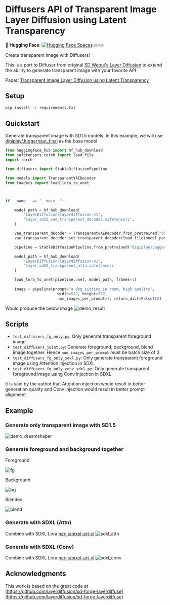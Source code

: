 # Diffusers API of Transparent Image Layer Diffusion using Latent Transparency

🤗 **Hugging Face**: [![Hugging Face Spaces](https://img.shields.io/badge/%F0%9F%A4%97%20Hugging%20Face-Spaces-blue)](https://huggingface.co/rootonchair/diffuser_layerdiffuse) 🔥🔥🔥

Create transparent image with Diffusers!

This is a port to Diffuser from original [SD Webui's Layer Diffusion](https://github.com/layerdiffusion/sd-forge-layerdiffuse) to extend the ability to generate transparent image with your favorite API


Paper: [Transparent Image Layer Diffusion using Latent Transparency](https://arxiv.org/abs/2402.17113)
## Setup
```bash
pip install -r requirements.txt
```

## Quickstart

Generate transparent image with SD1.5 models. In this example, we will use [digiplay/Juggernaut_final](https://huggingface.co/digiplay/Juggernaut_final) as the base model

```python
from huggingface_hub import hf_hub_download
from safetensors.torch import load_file
import torch

from diffusers import StableDiffusionPipeline

from models import TransparentVAEDecoder
from loaders import load_lora_to_unet



if __name__ == "__main__":

    model_path = hf_hub_download(
        'LayerDiffusion/layerdiffusion-v1',
        'layer_sd15_vae_transparent_decoder.safetensors',
    )

    vae_transparent_decoder = TransparentVAEDecoder.from_pretrained("digiplay/Juggernaut_final", subfolder="vae", torch_dtype=torch.float16).to("cuda")
    vae_transparent_decoder.set_transparent_decoder(load_file(model_path))

    pipeline = StableDiffusionPipeline.from_pretrained("digiplay/Juggernaut_final", vae=vae_transparent_decoder, torch_dtype=torch.float16, safety_checker=None).to("cuda")

    model_path = hf_hub_download(
        'LayerDiffusion/layerdiffusion-v1',
        'layer_sd15_transparent_attn.safetensors'
    )

    load_lora_to_unet(pipeline.unet, model_path, frames=1)
    
    image = pipeline(prompt="a dog sitting in room, high quality", 
                       width=512, height=512,
                       num_images_per_prompt=1, return_dict=False)[0]
```

Would produce the below image
![demo_result](assets/demo_result.png)

## Scripts

- `test_diffusers_fg_only.py`: Only generate transparent foreground image
- `test_diffusers_joint.py`: Generate foreground, background, blend image together. Hence `num_images_per_prompt` must be batch size of 3
- `test_diffusers_fg_only_sdxl.py`: Only generate transparent foreground image using Attention injection in SDXL
- `test_diffusers_fg_only_conv_sdxl.py`: Only generate transparent foreground image using Conv injection in SDXL

It is said by the author that Attention injection would result in better generation quality and Conv injection would result in better prompt alignment

## Example
### Generate only transparent image with SD1.5
![demo_dreamshaper](assets/dreamshaper_sd.png)
### Generate foreground and background together
Foreground

![fg](assets/result_joint_0.png)

Background

![bg](assets/result_joint_1.png)

Blended

![blend](assets/result_joint_2.png)
### Generate with SDXL (Attn)
Combine with SDXL Lora [nerijs/pixel-art-xl](https://huggingface.co/nerijs/pixel-art-xl)
![sdxl_attn](assets/result_sdxl.png)

### Generate with SDXL (Conv)
Combine with SDXL Lora [nerijs/pixel-art-xl](https://huggingface.co/nerijs/pixel-art-xl)
![sdxl_conv](assets/result_conv_sdxl.png)

## Acknowledgments
This work is based on the great code at
[https://github.com/layerdiffusion/sd-forge-layerdiffuse](https://github.com/layerdiffusion/sd-forge-layerdiffuse)

